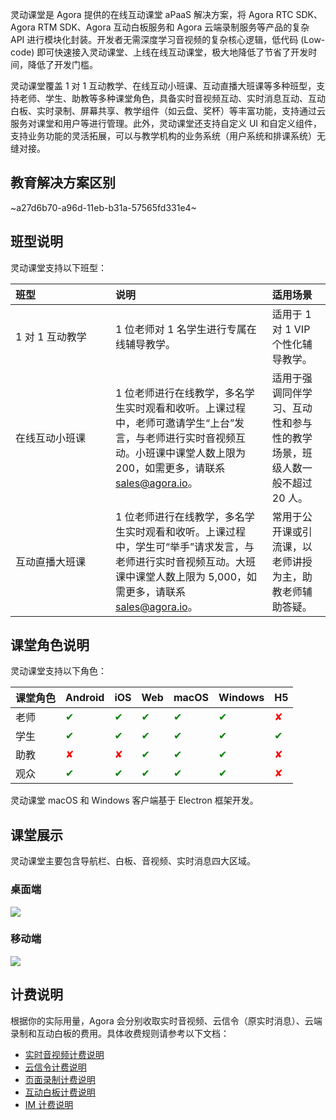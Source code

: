 灵动课堂是 Agora 提供的在线互动课堂 aPaaS 解决方案，将 Agora RTC SDK、Agora RTM SDK、Agora 互动白板服务和 Agora 云端录制服务等产品的复杂 API 进行模块化封装。开发者无需深度学习音视频的复杂核心逻辑，低代码 (Low-code) 即可快速接入灵动课堂、上线在线互动课堂，极大地降低了节省了开发时间，降低了开发门槛。

灵动课堂覆盖 1 对 1 互动教学、在线互动小班课、互动直播大班课等多种班型，支持老师、学生、助教等多种课堂角色，具备实时音视频互动、实时消息互动、互动白板、实时录制、屏幕共享、教学组件（如云盘、奖杯）等丰富功能，支持通过云服务对课堂和用户等进行管理。此外，灵动课堂还支持自定义 UI 和自定义组件，支持业务功能的灵活拓展，可以与教学机构的业务系统（用户系统和排课系统）无缝对接。

## 教育解决方案区别

~a27d6b70-a96d-11eb-b31a-57565fd331e4~

## 班型说明

灵动课堂支持以下班型：

| <span style="white-space:nowrap;">班型&emsp;&emsp;&emsp;&emsp;&emsp;&emsp;&emsp;</span> | 说明                                                                                                                                                                        | 适用场景                                                                 |
| :-------------------------------------------------------------------------------------- | :-------------------------------------------------------------------------------------------------------------------------------------------------------------------------- | :----------------------------------------------------------------------- |
| 1 对 1 互动教学                                                                         | 1 位老师对 1 名学生进行专属在线辅导教学。                                                                                                                                   | 适用于 1 对 1 VIP 个性化辅导教学。                                       |
| 在线互动小班课                                                                          | 1 位老师进行在线教学，多名学生实时观看和收听。上课过程中，老师可邀请学生“上台”发言，与老师进行实时音视频互动。小班课中课堂人数上限为 200，如需更多，请联系 sales@agora.io。 | 适用于强调同伴学习、互动性和参与性的教学场景，班级人数一般不超过 20 人。 |
| 互动直播大班课                                                                          | 1 位老师进行在线教学，多名学生实时观看和收听。上课过程中，学生可“举手”请求发言，与老师进行实时音视频互动。大班课中课堂人数上限为 5,000，如需更多，请联系 sales@agora.io。   | 常用于公开课或引流课，以老师讲授为主，助教老师辅助答疑。                 |

## 课堂角色说明

灵动课堂支持以下角色：

| 课堂角色 | Android                      | iOS                          | Web                          | macOS                        | Windows                      | H5                           |
| :------- | :--------------------------- | :--------------------------- | :--------------------------- | :--------------------------- | :--------------------------- | ---------------------------- |
| 老师     | <font color="green">✔</font> | <font color="green">✔</font> | <font color="green">✔</font> | <font color="green">✔</font> | <font color="green">✔</font> | <font color="red">✘</font>   |
| 学生     | <font color="green">✔</font> | <font color="green">✔</font> | <font color="green">✔</font> | <font color="green">✔</font> | <font color="green">✔</font> | <font color="green">✔</font> |
| 助教     | <font color="red">✘</font>   | <font color="red">✘</font>   | <font color="green">✔</font> | <font color="green">✔</font> | <font color="green">✔</font> | <font color="red">✘</font>   |
| 观众     | <font color="green">✔</font> | <font color="green">✔</font> | <font color="green">✔</font> | <font color="green">✔</font> | <font color="green">✔</font> | <font color="red">✘</font>   |

<div class="alert info">灵动课堂 macOS 和 Windows 客户端基于 Electron 框架开发。</div>

## 课堂展示

灵动课堂主要包含导航栏、白板、音视频、实时消息四大区域。

### 桌面端

![](https://web-cdn.agora.io/docs-files/1640784550634)

### 移动端

![](https://web-cdn.agora.io/docs-files/1640784215154)

## 计费说明

根据你的实际用量，Agora 会分别收取实时音视频、云信令（原实时消息）、云端录制和互动白板的费用。具体收费规则请参考以下文档：

-   [实时音视频计费说明](/cn/Interactive%20Broadcast/billing_rtc?platform=Android)
-   [云信令计费说明](/cn/Real-time-Messaging/billing_rtm?platform=All%20Platforms)
-   [页面录制计费说明](/cn/cloud-recording/billing_cloud_recording_web?platform=RESTful)
-   [互动白板计费说明](/cn/whiteboard/billing_whiteboard?platform=Web)
-   [IM 计费说明](https://www.easemob.com/pricing/im)
